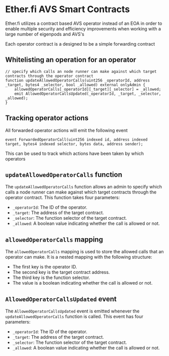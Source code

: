 # Ether.fi AVS Smart Contracts

Ether.fi utilizes a contract based AVS operator instead of an EOA in order to enable multiple security and efficiency improvements when working with a large number of eigenpods and AVS's

Each operator contract is a designed to be a simple forwarding contract

## Whitelisting an operation for an operator

    // specify which calls an node runner can make against which target contracts through the operator contract
    function updateAllowedOperatorCalls(uint256 _operatorId, address _target, bytes4 _selector, bool _allowed) external onlyAdmin {
        allowedOperatorCalls[_operatorId][_target][_selector] = _allowed;
        emit AllowedOperatorCallsUpdated(_operatorId, _target, _selector, _allowed);
    }

## Tracking operator actions
All forwarded operator actions will emit the following event

    event ForwardedOperatorCall(uint256 indexed id, address indexed target, bytes4 indexed selector, bytes data, address sender);

This can be used to track which actions have been taken by which operators

## `updateAllowedOperatorCalls` function

The `updateAllowedOperatorCalls` function allows an admin to specify which calls a node runner can make against which target contracts through the operator contract. This function takes four parameters:

- `_operatorId`: The ID of the operator.
- `_target`: The address of the target contract.
- `_selector`: The function selector of the target contract.
- `_allowed`: A boolean value indicating whether the call is allowed or not.

## `allowedOperatorCalls` mapping

The `allowedOperatorCalls` mapping is used to store the allowed calls that an operator can make. It is a nested mapping with the following structure:

- The first key is the operator ID.
- The second key is the target contract address.
- The third key is the function selector.
- The value is a boolean indicating whether the call is allowed or not.

## `AllowedOperatorCallsUpdated` event

The `AllowedOperatorCallsUpdated` event is emitted whenever the `updateAllowedOperatorCalls` function is called. This event has four parameters:

- `_operatorId`: The ID of the operator.
- `_target`: The address of the target contract.
- `_selector`: The function selector of the target contract.
- `_allowed`: A boolean value indicating whether the call is allowed or not.

